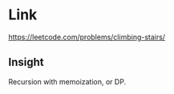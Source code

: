# Link

https://leetcode.com/problems/climbing-stairs/

## Insight

Recursion with memoization, or DP. 
